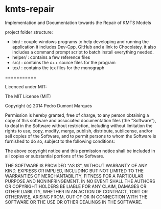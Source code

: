 kmts-repair
===========

Implementation and Documentation towards the Repair of KMTS Models

project folder structure:

  - bin/ : couple windows programs to help developing and running the application
            it includes Dev-Cpp, GitHub and a link to Chocolatey.
            it also includes a command prompt script to batch install everything needed.
  - helper/ : contains a few reference files
  - src/ : contains the c++ source files for the program
  - tex/ : contains the tex files for the monograph

===========

Licenced under MIT:

The MIT License (MIT)

Copyright (c) 2014 Pedro Dumont Marques

Permission is hereby granted, free of charge, to any person obtaining a copy
of this software and associated documentation files (the "Software"), to deal
in the Software without restriction, including without limitation the rights
to use, copy, modify, merge, publish, distribute, sublicense, and/or sell
copies of the Software, and to permit persons to whom the Software is
furnished to do so, subject to the following conditions:

The above copyright notice and this permission notice shall be included in all
copies or substantial portions of the Software.

THE SOFTWARE IS PROVIDED "AS IS", WITHOUT WARRANTY OF ANY KIND, EXPRESS OR
IMPLIED, INCLUDING BUT NOT LIMITED TO THE WARRANTIES OF MERCHANTABILITY,
FITNESS FOR A PARTICULAR PURPOSE AND NONINFRINGEMENT. IN NO EVENT SHALL THE
AUTHORS OR COPYRIGHT HOLDERS BE LIABLE FOR ANY CLAIM, DAMAGES OR OTHER
LIABILITY, WHETHER IN AN ACTION OF CONTRACT, TORT OR OTHERWISE, ARISING FROM,
OUT OF OR IN CONNECTION WITH THE SOFTWARE OR THE USE OR OTHER DEALINGS IN THE
SOFTWARE.
